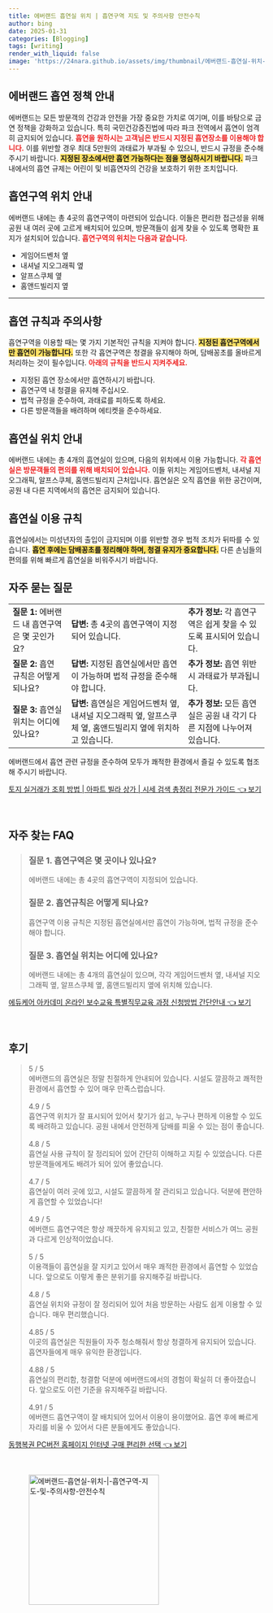 ```yaml
---
title: 에버랜드 흡연실 위치 | 흡연구역 지도 및 주의사항 안전수칙
author: bing
date: 2025-01-31
categories: [Blogging]
tags: [writing]
render_with_liquid: false
image: 'https://24nara.github.io/assets/img/thumbnail/에버랜드-흡연실-위치-|-흡연구역-지도-및-주의사항-안전수칙.webp'
---
```



<h2 id='에버랜드_흡연_정책'>에버랜드 흡연 정책 안내</h2>

<p>에버랜드는 모든 방문객의 건강과 안전을 가장 중요한 가치로 여기며, 이를 바탕으로 금연 정책을 강화하고 있습니다. 특히 국민건강증진법에 따라 파크 전역에서 흡연이 엄격히 금지되어 있습니다. <b><span style="color: #ee2323;">흡연을 원하시는 고객님은 반드시 지정된 흡연장소를 이용해야 합니다.</span></b> 이를 위반할 경우 최대 5만원의 과태료가 부과될 수 있으니, 반드시 규정을 준수해 주시기 바랍니다. <b><span style="background-color: #ffe066;">지정된 장소에서만 흡연 가능하다는 점을 명심하시기 바랍니다.</span></b> 파크 내에서의 흡연 규제는 어린이 및 비흡연자의 건강을 보호하기 위한 조치입니다.</p>

<h2 id='흡연구역_위치_안내'>흡연구역 위치 안내</h2>

<p>에버랜드 내에는 총 4곳의 흡연구역이 마련되어 있습니다. 이들은 편리한 접근성을 위해 공원 내 여러 곳에 고르게 배치되어 있으며, 방문객들이 쉽게 찾을 수 있도록 명확한 표지가 설치되어 있습니다. <b><span style="color: #ee2323;">흡연구역의 위치는 다음과 같습니다.</span></b></p>

<ul>
    <li>게임어드벤처 옆</li>
    <li>내셔널 지오그래픽 옆</li>
    <li>알프스쿠체 옆</li>
    <li>홈앤드빌리지 옆</li>
</ul>

<hr />

<h2 id='흡연_규칙과_주의사항'>흡연 규칙과 주의사항</h2>

<p>흡연구역을 이용할 때는 몇 가지 기본적인 규칙을 지켜야 합니다. <b><span style="background-color: #ffe066;">지정된 흡연구역에서만 흡연이 가능합니다.</span></b> 또한 각 흡연구역은 청결을 유지해야 하며, 담배꽁초를 올바르게 처리하는 것이 필수입니다. <b><span style="color: #ee2323;">아래의 규칙을 반드시 지켜주세요.</span></b></p>

<ul>
    <li>지정된 흡연 장소에서만 흡연하시기 바랍니다.</li>
    <li>흡연구역 내 청결을 유지해 주십시오.</li>
    <li>법적 규정을 준수하여, 과태료를 피하도록 하세요.</li>
    <li>다른 방문객들을 배려하며 에티켓을 준수하세요.</li>
</ul>

<h2 id='흡연실_위치'>흡연실 위치 안내</h2>

<p>에버랜드 내에는 총 4개의 흡연실이 있으며, 다음의 위치에서 이용 가능합니다. <b><span style="color: #ee2323;">각 흡연실은 방문객들의 편의를 위해 배치되어 있습니다.</span></b> 이들 위치는 게임어드벤처, 내셔널 지오그래픽, 알프스쿠체, 홈앤드빌리지 근처입니다. 흡연실은 오직 흡연을 위한 공간이며, 공원 내 다른 지역에서의 흡연은 금지되어 있습니다.</p>

<h2 id='흡연실_이용_규칙'>흡연실 이용 규칙</h2>

<p>흡연실에서는 미성년자의 출입이 금지되며 이를 위반할 경우 법적 조치가 뒤따를 수 있습니다. <b><span style="background-color: #ffe066;">흡연 후에는 담배꽁초를 정리해야 하며, 청결 유지가 중요합니다.</span></b> 다른 손님들의 편의를 위해 빠르게 흡연실을 비워주시기 바랍니다.</p>

<h2 id='자주_묻는_질문'>자주 묻는 질문</h2>

<table>
    <tr>
        <td><b>질문 1:</b> 에버랜드 내 흡연구역은 몇 곳인가요?</td>
        <td><b>답변:</b> 총 4곳의 흡연구역이 지정되어 있습니다.</td>
        <td><b>추가 정보:</b> 각 흡연구역은 쉽게 찾을 수 있도록 표시되어 있습니다.</td>
    </tr>
    <tr>
        <td><b>질문 2:</b> 흡연 규칙은 어떻게 되나요?</td>
        <td><b>답변:</b> 지정된 흡연실에서만 흡연이 가능하며 법적 규정을 준수해야 합니다.</td>
        <td><b>추가 정보:</b> 흡연 위반 시 과태료가 부과됩니다.</td>
    </tr>
    <tr>
        <td><b>질문 3:</b> 흡연실 위치는 어디에 있나요?</td>
        <td><b>답변:</b> 흡연실은 게임어드벤처 옆, 내셔널 지오그래픽 옆, 알프스쿠체 옆, 홈앤드빌리지 옆에 위치하고 있습니다.</td>
        <td><b>추가 정보:</b> 모든 흡연실은 공원 내 각기 다른 지점에 나누어져 있습니다.</td>
    </tr>
</table>

<p>에버랜드에서 흡연 관련 규정을 준수하여 모두가 쾌적한 환경에서 즐길 수 있도록 협조해 주시기 바랍니다.</p>


<p><a class="click-button" title="토지 실거래가 조회 방법 | 아파트 빌라 상가 | 시세 검색 총정리 전문가 가이드" href="https://24nara.github.io/posts/%ED%86%A0%EC%A7%80-%EC%8B%A4%EA%B1%B0%EB%9E%98%EA%B0%80-%EC%A1%B0%ED%9A%8C-%EB%B0%A9%EB%B2%95-%EC%95%84%ED%8C%8C%ED%8A%B8-%EB%B9%8C%EB%9D%BC-%EC%83%81%EA%B0%80-%EC%8B%9C%EC%84%B8-%EA%B2%80%EC%83%89-%EC%B4%9D%EC%A0%95%EB%A6%AC-%EC%A0%84%EB%AC%B8%EA%B0%80-%EA%B0%80%EC%9D%B4%EB%93%9C/" rel="dofollow">토지 실거래가 조회 방법 | 아파트 빌라 상가 | 시세 검색 총정리 전문가 가이드 👈 보기</a></p><br>
<h2 id='자주_찾는_FAQ'>자주 찾는 FAQ</h2>
<div itemscope="" itemtype="https://schema.org/FAQPage"> 
<blockquote> 
<div itemscope="" itemprop="mainEntity" itemtype="https://schema.org/Question"> 
<h3 itemprop="name">질문 1. 흡연구역은 몇 곳이나 있나요?</h3> 
<div itemscope="" itemprop="acceptedAnswer" itemtype="https://schema.org/Answer"> 
<span itemprop="text"> 
<p>에버랜드 내에는 총 4곳의 흡연구역이 지정되어 있습니다.</p> 
</span> 
</div> 
</div> 
<div itemscope="" itemprop="mainEntity" itemtype="https://schema.org/Question"> 
<h3 itemprop="name">질문 2. 흡연규칙은 어떻게 되나요?</h3> 
<div itemscope="" itemprop="acceptedAnswer" itemtype="https://schema.org/Answer"> 
<span itemprop="text"> 
<p>흡연구역 이용 규칙은 지정된 흡연실에서만 흡연이 가능하며, 법적 규정을 준수해야 합니다.</p> 
</span> 
</div> 
</div> 
<div itemscope="" itemprop="mainEntity" itemtype="https://schema.org/Question"> 
<h3 itemprop="name">질문 3. 흡연실 위치는 어디에 있나요?</h3> 
<div itemscope="" itemprop="acceptedAnswer" itemtype="https://schema.org/Answer"> 
<span itemprop="text"> 
<p>에버랜드 내에는 총 4개의 흡연실이 있으며, 각각 게임어드벤처 옆, 내셔널 지오그래픽 옆, 알프스쿠체 옆, 홈앤드빌리지 옆에 위치해 있습니다.</p> 
</span> 
</div> 
</div> 
</blockquote> 
</div>
<p><a class="click-button" title="에듀케어 아카데미 온라인 보수교육 특별직무교육 과정 신청방법 간단안내" href="https://24nara.github.io/posts/%EC%97%90%EB%93%80%EC%BC%80%EC%96%B4-%EC%95%84%EC%B9%B4%EB%8D%B0%EB%AF%B8-%EC%98%A8%EB%9D%BC%EC%9D%B8-%EB%B3%B4%EC%88%98%EA%B5%90%EC%9C%A1-%ED%8A%B9%EB%B3%84%EC%A7%81%EB%AC%B4%EA%B5%90%EC%9C%A1-%EA%B3%BC%EC%A0%95-%EC%8B%A0%EC%B2%AD%EB%B0%A9%EB%B2%95-%EA%B0%84%EB%8B%A8%EC%95%88%EB%82%B4/" rel="dofollow">에듀케어 아카데미 온라인 보수교육 특별직무교육 과정 신청방법 간단안내 👈 보기</a></p><br>
<h2 id='후기'>후기</h2>
<div itemscope itemtype="https://schema.org/Product">
  <blockquote>
  <div itemprop="review" itemscope itemtype="https://schema.org/Review">
      <div itemprop="reviewRating" itemscope itemtype="https://schema.org/Rating"> <span itemprop="ratingValue">5</span> / <span itemprop="bestRating">5</span> </div>
      <span itemprop="reviewBody">에버랜드의 흡연실은 정말 친절하게 안내되어 있습니다. 시설도 깔끔하고 쾌적한 환경에서 흡연할 수 있어 매우 만족스럽습니다.</span>
  </div>
  <br>
  <div itemprop="review" itemscope itemtype="https://schema.org/Review">
      <div itemprop="reviewRating" itemscope itemtype="https://schema.org/Rating"> <span itemprop="ratingValue">4.9</span> / <span itemprop="bestRating">5</span> </div>
      <span itemprop="reviewBody">흡연구역 위치가 잘 표시되어 있어서 찾기가 쉽고, 누구나 편하게 이용할 수 있도록 배려하고 있습니다. 공원 내에서 안전하게 담배를 피울 수 있는 점이 좋습니다.</span>
  </div>
  <br>
  <div itemprop="review" itemscope itemtype="https://schema.org/Review">
      <div itemprop="reviewRating" itemscope itemtype="https://schema.org/Rating"> <span itemprop="ratingValue">4.8</span> / <span itemprop="bestRating">5</span> </div>
      <span itemprop="reviewBody">흡연실 사용 규칙이 잘 정리되어 있어 간단히 이해하고 지킬 수 있었습니다. 다른 방문객들에게도 배려가 되어 있어 좋았습니다.</span>
  </div>
  <br>
  <div itemprop="review" itemscope itemtype="https://schema.org/Review">
      <div itemprop="reviewRating" itemscope itemtype="https://schema.org/Rating"> <span itemprop="ratingValue">4.7</span> / <span itemprop="bestRating">5</span> </div>
      <span itemprop="reviewBody">흡연실이 여러 곳에 있고, 시설도 깔끔하게 잘 관리되고 있습니다. 덕분에 편안하게 흡연할 수 있었습니다!</span>
  </div>
  <br>
  <div itemprop="review" itemscope itemtype="https://schema.org/Review">
      <div itemprop="reviewRating" itemscope itemtype="https://schema.org/Rating"> <span itemprop="ratingValue">4.9</span> / <span itemprop="bestRating">5</span> </div>
      <span itemprop="reviewBody">에버랜드 흡연구역은 항상 깨끗하게 유지되고 있고, 친절한 서비스가 여느 공원과 다르게 인상적이었습니다.</span>
  </div>
  <br>
  <div itemprop="review" itemscope itemtype="https://schema.org/Review">
      <div itemprop="reviewRating" itemscope itemtype="https://schema.org/Rating"> <span itemprop="ratingValue">5</span> / <span itemprop="bestRating">5</span> </div>
      <span itemprop="reviewBody">이용객들이 흡연실을 잘 지키고 있어서 매우 쾌적한 환경에서 흡연할 수 있었습니다. 앞으로도 이렇게 좋은 분위기를 유지해주길 바랍니다.</span>
  </div>
  <br>
  <div itemprop="review" itemscope itemtype="https://schema.org/Review">
      <div itemprop="reviewRating" itemscope itemtype="https://schema.org/Rating"> <span itemprop="ratingValue">4.8</span> / <span itemprop="bestRating">5</span> </div>
      <span itemprop="reviewBody">흡연실 위치와 규정이 잘 정리되어 있어 처음 방문하는 사람도 쉽게 이용할 수 있습니다. 매우 편리했습니다.</span>
  </div>
  <br>
  <div itemprop="review" itemscope itemtype="https://schema.org/Review">
      <div itemprop="reviewRating" itemscope itemtype="https://schema.org/Rating"> <span itemprop="ratingValue">4.85</span> / <span itemprop="bestRating">5</span> </div>
      <span itemprop="reviewBody">이곳의 흡연실은 직원들이 자주 청소해줘서 항상 청결하게 유지되어 있습니다. 흡연자들에게 매우 유익한 환경입니다.</span>
  </div>
  <br>
  <div itemprop="review" itemscope itemtype="https://schema.org/Review">
      <div itemprop="reviewRating" itemscope itemtype="https://schema.org/Rating"> <span itemprop="ratingValue">4.88</span> / <span itemprop="bestRating">5</span> </div>
      <span itemprop="reviewBody">흡연실의 편리함, 청결함 덕분에 에버랜드에서의 경험이 확실히 더 좋아졌습니다. 앞으로도 이런 기준을 유지해주길 바랍니다.</span>
  </div>
  <br>
  <div itemprop="review" itemscope itemtype="https://schema.org/Review">
      <div itemprop="reviewRating" itemscope itemtype="https://schema.org/Rating"> <span itemprop="ratingValue">4.91</span> / <span itemprop="bestRating">5</span> </div>
      <span itemprop="reviewBody">에버랜드 흡연구역이 잘 배치되어 있어서 이용이 용이했어요. 흡연 후에 빠르게 자리를 비울 수 있어서 다른 분들에게도 좋았습니다.</span>
  </div>
  </blockquote>
</div>
<p><a class="click-button" title="동행복권 PC버전 홈페이지 인터넷 구매 편리한 선택" href="https://24nara.github.io/posts/%EB%8F%99%ED%96%89%EB%B3%B5%EA%B6%8C-PC%EB%B2%84%EC%A0%84-%ED%99%88%ED%8E%98%EC%9D%B4%EC%A7%80-%EC%9D%B8%ED%84%B0%EB%84%B7-%EA%B5%AC%EB%A7%A4-%ED%8E%B8%EB%A6%AC%ED%95%9C-%EC%84%A0%ED%83%9D/" rel="dofollow">동행복권 PC버전 홈페이지 인터넷 구매 편리한 선택 👈 보기</a></p><br>
<figure class="image"><img src="https://24nara.github.io/assets/img/thumbnail/에버랜드-흡연실-위치-|-흡연구역-지도-및-주의사항-안전수칙.webp" alt="에버랜드-흡연실-위치-|-흡연구역-지도-및-주의사항-안전수칙" width="256" height="256"></figure>